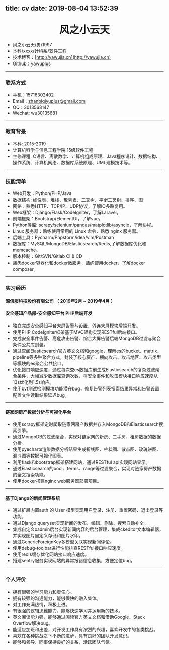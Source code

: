 title: cv
date: 2019-08-04 13:52:39
---
## <span class="font" style="font-family:微软雅黑"><center><span class="size" style="font-size:32px;">风之小云天</span></center></span>

* 风之小云天/男/1997
* 本科/xxxx/计科系/软件工程
* 技术博客：[http://yawujia.cn](http://yawujia.cn)
* Github：[yawuplus](http://github.com/yawuplus)
---
### 联系方式

* 手机：15716302402
* Email：zhanbiqiyuplus@gmail.com
* QQ：3013568147
* Wechat: wu30135681
---

### 教育背景

* 本科: 2015-2019
* 计算机科学与信息工程学院 15级软件工程
* 主修课程: C语言、离散数学、计算机组成原理、Java程序设计、数据结构、操作系统、计算机网络、数据库系统原理、UML建模技术等。
---
### 技能清单

* Web开发：Python/PHP/Java
* 数据结构: 线性表、堆栈、散列表、二叉树、平衡二叉树、排序、图
* 网络：熟悉HTTP、TCP/IP、UDP协议，了解IO多路复用。
* Web框架：Django/Flask/CodeIgniter，了解Laravel。
* 前端框架：Bootstrap/ElementUI，了解vue。
* Python类库: scrapy/selenium/pandas/matplotlib/asyncio，了解协程。
*  Linux 服务器：熟练使用常用的 Linux 命令，熟悉 nginx 服务器。
* 后端工具：Pycharm/Phpstorm/idea/vim/Postman
* 数据库：MySQL/MongoDB/Elasticsearch/Redis,了解数据库优化和memcache。
* 版本控制：Git/SVN/Gitlab CI & CD
* 熟悉docker容器化和docker微服务，熟练使用docker，了解docker composer。
---
### 实习经历
#### 深信服科技股份有限公司 （ 2019年2月 ~ 2019年4月 ）

#### 安全感知产品部-安全感知平台 PHP后端开发

* 独立完成安全感知平台大屏告警与设置、外连大屏模块后端开发。
* 使用PHP  CodeIgniter框架基于MVC架构实现RESTful后端接口。
* 完成安全事件告警、高危攻击告警、综合大屏告警后端MongoDB过滤与聚合条件公共库封装。
* 通过查阅Elasticsearch官方英文文档和google，理解es的bucket、matrix、pipeline等多种聚合方式，封装了核心资产、横向攻击、攻击地区、攻击类型等模块的es聚合公共接口。
* 优化接口响应速度，通过每次查es数据库前生成Elasticsearch的复杂过滤聚合条件，大幅减少数据库查询次数，将安全事件和攻击模块接口响应速度从13s优化到1.5s响应。
* 使用bvt测试检测模块功能潜在bug，修复告警列表搜索结果异常和告警设置配置文件读取结果延迟bug。
---

####  链家网房产数据分析与可视化平台
* 使用scrapy框架定时爬取链家网房产数据并存入MongoDB和Elasticsearch搜索引擎。
* 通过MongoDB的过滤聚合，实现对链家网的新房、二手房、租房数据的数据分析。
* 使用pyecharts渲染数据分析结果生成折线图、柱状图、散点图、玫瑰饼图、漏斗图等数据可视化图表。
* 利用flask和bootstrap框架搭建网站，通过RESTful api实现网站显示。
* 通过Elasticsearch的bool、terms、range等过滤聚合，实现对链家房产数据的全文搜索功能。
* 使用docker搭建nginx web服务器部署项目。
---
####  基于Django的新闻管理系统
* 通过扩展内置auth 的 User 模型实现用户登录、注册、重置密码、退出登录等功能。
* 通过Django queryset实现新闻的发布、编辑、删除、搜索自动补全。
* 集成自定义xadmin后台实现新闻内容的后台管理，集成ckeditor文本编辑器，并实现图片自定义存储和图片水印。
* 通过GenericForeignKey多模型关联实现新闻评论。
* 使用debug-toolbar进行性能排查RESTful接口响应速度。
* 使用redis缓存优化网站接口响应速度。
* 搭建sentry服务实现网站的异常报错信息收集，方便定位bug。
---
### 个人评价

* 拥有很强的学习能力和责任心。
* 拥有较强的沟通能力，能够很快的融入集体。
* 对工作充满热情，积极上进。
* 有很强的逻辑思维能力，能够快速学习并运用新的技术。
* 英文阅读能力强，能够通过阅读官方英文文档和借助Google、Stack Overflow解决bug。
* 能适应加班和出差，对开发工作具有浓烈的兴趣，喜欢开发中的各类挑战。
* 喜欢在各种挑战之下不断的进步，具有良好的团队开发意识。
* 能够和领导、同事保持良好的关系，活跃团队气氛。
